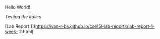 Hello World!  


_Testing the italics_

[Lab Report 1](https://ivan-r-bs.github.io/cse15l-lab-reports/lab-report-1-week- 2.html)
